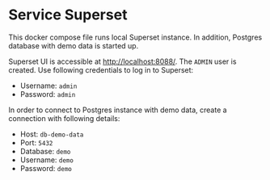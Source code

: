 # Service Superset

This docker compose file runs local Superset instance. In addition, Postgres database with demo data is started up.

Superset UI is accessible at [http://localhost:8088/](). The `ADMIN` user is created. Use following credentials
to log in to Superset:

* Username: `admin`
* Password: `admin`

In order to connect to Postgres instance with demo data, create a connection with following details:

* Host: `db-demo-data`
* Port: `5432`
* Database: `demo`
* Username: `demo`
* Password: `demo`